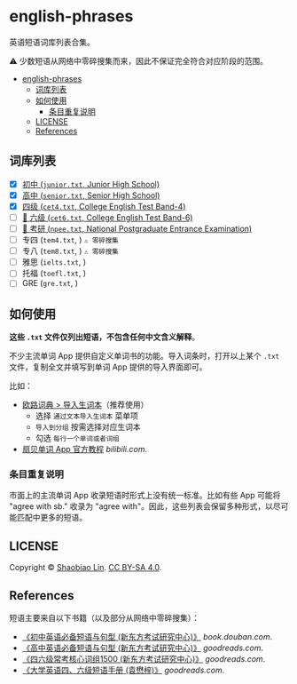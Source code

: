 # english-phrases

英语短语词库列表合集。

⚠️ 少数短语从网络中零碎搜集而来，因此不保证完全符合对应阶段的范围。

- [english-phrases](#english-phrases)
  - [词库列表](#词库列表)
  - [如何使用](#如何使用)
    - [条目重复说明](#条目重复说明)
  - [LICENSE](#license)
  - [References](#references)

## 词库列表

- [x] [初中 (`junior.txt`, Junior High School)](./lists/junior.txt)
- [x] [高中 (`senior.txt`, Senior High School)](./lists/senior.txt)
- [x] [四级 (`cet4.txt`, College English Test Band-4)](./lists/cet4.txt)
- [ ] [🚧 六级 (`cet6.txt`, College English Test Band-6)](./lists/cet6.txt)
- [ ] [🚧 考研 (`npee.txt`, National Postgraduate Entrance Examination)](./lists/npee.txt)
- [ ] 专四 (`tem4.txt`, ) `⚠️ 零碎搜集`
- [ ] 专八 (`tem8.txt`, ) `⚠️ 零碎搜集`
- [ ] 雅思 (`ielts.txt`, )
- [ ] 托福 (`toefl.txt`, )
- [ ] GRE (`gre.txt`, )

## 如何使用

**这些 `.txt` 文件仅列出短语，不包含任何中文含义解释**。

不少主流单词 App 提供自定义单词书的功能。导入词条时，打开以上某个 `.txt` 文件，复制全文并填写到单词 App 提供的导入界面即可。

比如：

- [欧路词典 > 导入生词本](https://my.eudic.net/studylist/import/)（推荐使用）
  - 选择 `通过文本导入生词本` 菜单项
  - `导入到分组` 按需选择对应生词本
  - 勾选 `每行一个单词或者词组`
- [扇贝单词 App 官方教程](https://www.bilibili.com/video/BV1ah411c7pp) *bilibili.com*.

### 条目重复说明

市面上的主流单词 App 收录短语时形式上没有统一标准。比如有些 App 可能将 "agree with sb." 收录为 "agree with"。因此，这些列表会保留多种形式，以尽可能匹配中更多的短语。

## LICENSE

Copyright © [Shaobiao Lin](https://github.com/Octobug). [CC BY-SA 4.0](./LICENSE).

## References

短语主要来自以下书籍（以及部分从网络中零碎搜集）：

- [《初中英语必备短语与句型 (新东方考试研究中心)》](https://book.douban.com/subject/30713267/) *book.douban.com*.
- [《高中英语必备短语与句型 (新东方考试研究中心)》](https://www.goodreads.com/book/show/69016080) *goodreads.com*.
- [《四六级常考核心词组1500 (新东方考试研究中心)》](https://www.goodreads.com/book/show/29551193-1500) *goodreads.com*.
- [《大学英语四、六级短语手册 (袁懋梓)》](https://www.goodreads.com/book/show/29981212) *goodreads.com*.
